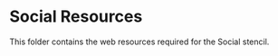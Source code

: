 Social Resources
=================

This folder contains the web resources required for the Social stencil.